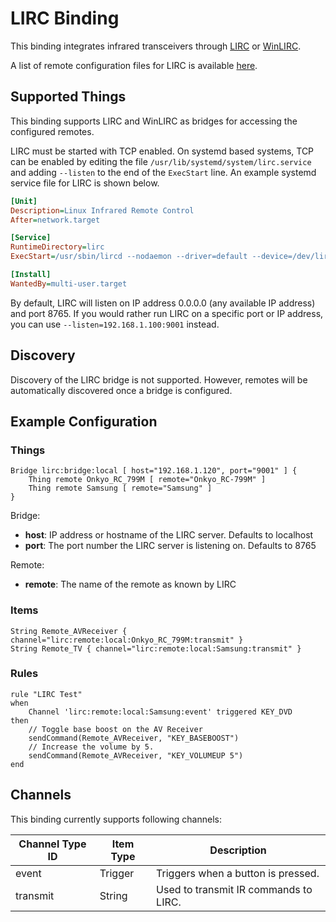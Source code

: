 # LIRC Binding

This binding integrates infrared transceivers through [LIRC](http://www.lirc.org) or [WinLIRC](http://winlirc.sourceforge.net).

A list of remote configuration files for LIRC is available [here](http://lirc-remotes.sourceforge.net/remotes-table.html).


## Supported Things

This binding supports LIRC and WinLIRC as bridges for accessing the configured remotes.

LIRC must be started with TCP enabled. On systemd based systems, TCP can be enabled by editing the file
`/usr/lib/systemd/system/lirc.service` and adding `--listen` to the end of the `ExecStart` line. An example
systemd service file for LIRC is shown below.

```ini
[Unit]
Description=Linux Infrared Remote Control
After=network.target

[Service]
RuntimeDirectory=lirc
ExecStart=/usr/sbin/lircd --nodaemon --driver=default --device=/dev/lirc0 --listen

[Install]
WantedBy=multi-user.target
```
By default, LIRC will listen on IP address 0.0.0.0 (any available IP address) and port 8765. If you would
rather run LIRC on a specific port or IP address, you can use `--listen=192.168.1.100:9001` instead.


## Discovery

Discovery of the LIRC bridge is not supported. However, remotes will be automatically discovered once
a bridge is configured.

## Example Configuration

### Things

```xtend
Bridge lirc:bridge:local [ host="192.168.1.120", port="9001" ] {
    Thing remote Onkyo_RC_799M [ remote="Onkyo_RC-799M" ]
    Thing remote Samsung [ remote="Samsung" ]
}
```
Bridge:
* **host**: IP address or hostname of the LIRC server. Defaults to localhost
* **port**: The port number the LIRC server is listening on. Defaults to 8765

Remote:
* **remote**: The name of the remote as known by LIRC

### Items
```xtend
String Remote_AVReceiver { channel="lirc:remote:local:Onkyo_RC_799M:transmit" }
String Remote_TV { channel="lirc:remote:local:Samsung:transmit" }
```

### Rules
```xtend
rule "LIRC Test"
when
    Channel 'lirc:remote:local:Samsung:event' triggered KEY_DVD
then
    // Toggle base boost on the AV Receiver
    sendCommand(Remote_AVReceiver, "KEY_BASEBOOST")
    // Increase the volume by 5.
    sendCommand(Remote_AVReceiver, "KEY_VOLUMEUP 5")
end
```


## Channels

This binding currently supports following channels:

| Channel Type ID | Item Type    | Description  |
|-----------------|------------------------|--------------|
| event | Trigger | Triggers when a button is pressed. |
| transmit | String | Used to transmit IR commands to LIRC. |
